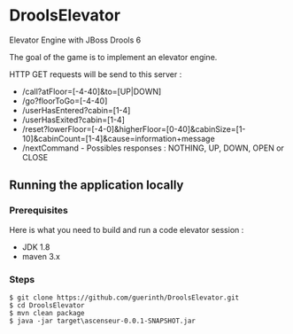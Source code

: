 # DroolsElevator
Elevator Engine with JBoss Drools 6

The goal of the game is to implement an elevator engine.

HTTP GET requests will be send to this server :

- /call?atFloor=[-4-40]&to=[UP|DOWN]
- /go?floorToGo=[-4-40]
- /userHasEntered?cabin=[1-4]
- /userHasExited?cabin=[1-4]
- /reset?lowerFloor=[-4-0]&higherFloor=[0-40]&cabinSize=[1-10]&cabinCount=[1-4]&cause=information+message
- /nextCommand  - Possibles responses : NOTHING, UP, DOWN, OPEN or CLOSE

## Running the application locally

### Prerequisites

Here is what you need to build and run a code elevator session :

- JDK 1.8
- maven 3.x

### Steps

```
$ git clone https://github.com/guerinth/DroolsElevator.git
$ cd DroolsElevator
$ mvn clean package
$ java -jar target\ascenseur-0.0.1-SNAPSHOT.jar
```
